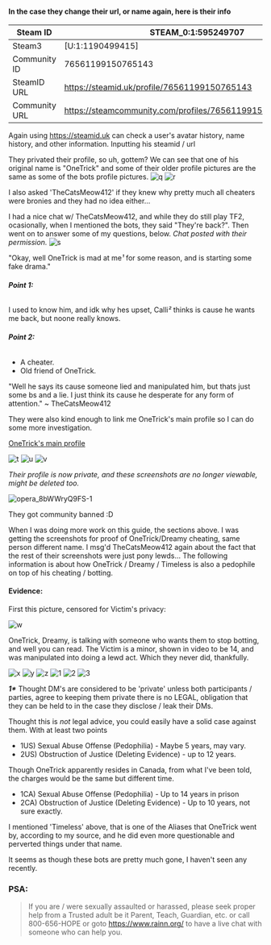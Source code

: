 #### In the case they change their url, or name again, here is their info
Steam ID | STEAM_0:1:595249707
----- | -----
Steam3 | [U:1:1190499415]
Community ID | 76561199150765143
SteamID URL | https://steamid.uk/profile/76561199150765143
Community URL | https://steamcommunity.com/profiles/76561199150765143[/quote]

Again using https://steamid.uk can check a user's avatar history, name history, and other information.
Inputting his steamid / url 

They privated their profile, so uh, gottem?
We can see that one of his original name is "OneTrick" and some of their older profile pictures are the same as some of the bots profile pictures.
![q](https://user-images.githubusercontent.com/42129397/127076114-bf8d0367-beb9-453e-8c20-554fb584a7db.png)
![r](https://user-images.githubusercontent.com/42129397/127076120-79d68600-e2e3-4c33-a668-8ca8df7859df.png)

I also asked 'TheCatsMeow412' if they knew why pretty much all cheaters were bronies and they had no idea either...

I had a nice chat w/ TheCatsMeow412, and while they do still play TF2, ocasionally, when I mentioned the bots, they said "They're back?". Then went on to answer some of my questions, below.
*Chat posted with their permission.*
![s](https://user-images.githubusercontent.com/42129397/127076235-fe31ba47-eb6b-49a9-aa96-944ca611d78c.png)


"Okay, well OneTrick is mad at me*¹* for some reason, and is starting some fake drama."
###### **Point 1:**
I used to know him, and idk why hes upset, Calli*²* thinks is cause he wants me back, but noone really knows.
###### **Point 2:**
* A cheater.
* Old friend of OneTrick.

"Well he says its cause someone lied and manipulated him, but thats just some bs and a lie.
I just think its cause he desperate for any form of attention."
~ TheCatsMeow412

They were also kind enough to link me OneTrick's main profile so I can do some more investigation.

[OneTrick's main profile](https://steamcommunity.com/profiles/76561199150765143)

![t](https://user-images.githubusercontent.com/42129397/127076573-1db1f4ed-f454-4319-97ad-f673e58d45f9.png)
![u](https://user-images.githubusercontent.com/42129397/127076574-988c41f3-700a-49c3-b7cb-ffd2c2a8bd7b.png)
![v](https://user-images.githubusercontent.com/42129397/127076575-57bf41e9-8431-407f-9093-9e177f23092f.png)

*Their profile is now private, and these screenshots are no longer viewable, might be deleted too.*

![opera_8bWWryQ9FS-1](https://user-images.githubusercontent.com/42129397/127076738-ab9afa33-9504-41fe-b6d6-eec7a972f0fd.png)

They got community banned :D

When I was doing more work on this guide, the sections above. I was getting the screenshots for proof of OneTrick/Dreamy cheating, same person different name. I msg'd TheCatsMeow412 again about the fact that the rest of their screenshots were just pony lewds... 
The following information is about how OneTrick / Dreamy / Timeless is also a pedophile on top of his cheating / botting.

#### Evidence:
First this picture, censored for Victim's privacy:

![w](https://user-images.githubusercontent.com/42129397/127077069-419cdff3-26ff-43ee-9033-8c272adc1f90.png)

OneTrick, Dreamy, is talking with someone who wants them to stop botting, and well you can read. The Victim is a minor, shown in video to be 14, and was manipulated into doing a lewd act. Which they never did, thankfully.

![x](https://user-images.githubusercontent.com/42129397/127077083-3a505051-6508-4e4d-8fc7-9157b9f4bb6b.png)
![y](https://user-images.githubusercontent.com/42129397/127077084-ce841def-7205-4a0a-bc8f-706ab087338e.png)
![z](https://user-images.githubusercontent.com/42129397/127077087-afdc0992-7074-4d58-8927-30197e649983.png)
![1](https://user-images.githubusercontent.com/42129397/127077096-b91f9a2f-d93c-42ac-b747-fb307ed383f2.png)
![2](https://user-images.githubusercontent.com/42129397/127077097-40235e37-bcb7-49fa-8ea8-195c8edbb51b.png)
![3](https://user-images.githubusercontent.com/42129397/127077098-b230d983-6454-4c5d-9540-12f8e1a3e3ae.png)

___1*___
Thought DM's are considered to be 'private' unless both participants / parties, agree to keeping them private there is no LEGAL, obligation that they can be held to in the case they disclose / leak their DMs.

Thought this is *not* legal advice, you could easily have a solid case against them. With at least two points

* 1US) Sexual Abuse Offense (Pedophilia) - Maybe 5 years, may vary.
* 2US) Obstruction of Justice (Deleting Evidence) - up to 12 years.

Though OneTrick apparently resides in Canada, from what I've been told, the charges would be the same but different time.

* 1CA) Sexual Abuse Offense (Pedophilia) - Up to 14 years in prison 
* 2CA) Obstruction of Justice (Deleting Evidence) - Up to 10 years, not sure exactly.

I mentioned 'Timeless' above, that is one of the Aliases that OneTrick went by, according to my source, and he did even more questionable and perverted things under that name.

It seems as though these bots are pretty much gone, I haven't seen any recently.

### PSA:
>If you are / were sexually assaulted or harassed, please seek proper help from a Trusted adult be it Parent, Teach, Guardian, etc. or call 800-656-HOPE or goto https://www.rainn.org/ to have a live chat with someone who can help you.
